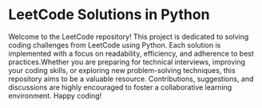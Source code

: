 # LeetCode Solutions in Python

Welcome to the LeetCode repository! This project is dedicated to solving coding challenges from LeetCode using Python. Each solution is implemented with a focus on readability, efficiency, and adherence to best practices.Whether you are preparing for technical interviews, improving your coding skills, or exploring new problem-solving techniques, this repository aims to be a valuable resource. Contributions, suggestions, and discussions are highly encouraged to foster a collaborative learning environment. Happy coding!
